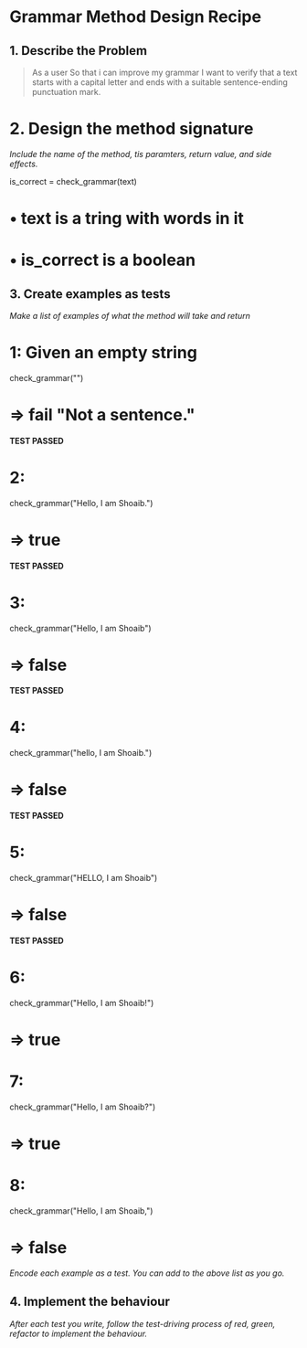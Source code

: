 # Grammar Method Design Recipe
## 1. Describe the Problem

> As a user
> So that i can improve my grammar
> I want to verify that a text starts with a capital letter and ends with a
> suitable sentence-ending punctuation mark.

# 2. Design the method signature
_Include the name of the method, tis paramters, return value, and side effects._

is_correct = check_grammar(text)

# • text is a tring with words in it
# • is_correct is a boolean


## 3. Create examples as tests
_Make a list of examples of what the method will take and return_

# 1: Given an empty string
check_grammar("")
# => fail "Not a sentence."
#### TEST PASSED ####

# 2: 
check_grammar("Hello, I am Shoaib.")
# => true
#### TEST PASSED ####

# 3: 
check_grammar("Hello, I am Shoaib")
# => false
#### TEST PASSED ####

# 4: 
check_grammar("hello, I am Shoaib.")
# => false
#### TEST PASSED ####

# 5: 
check_grammar("HELLO, I am Shoaib")
# => false
#### TEST PASSED ####

# 6: 
check_grammar("Hello, I am Shoaib!")
# => true

# 7: 
check_grammar("Hello, I am Shoaib?")
# => true

# 8: 
check_grammar("Hello, I am Shoaib,")
# => false


_Encode each example as a test. You can add to the above list as you go._

## 4. Implement the behaviour
_After each test you write, follow the test-driving process of red, green, refactor to implement the behaviour._
